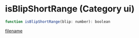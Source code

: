 # isBlipShortRange (Category ui)

```js
function isBlipShortRange(blip: number): boolean
```

[filename](isBlipShortRange_m.md ':include')